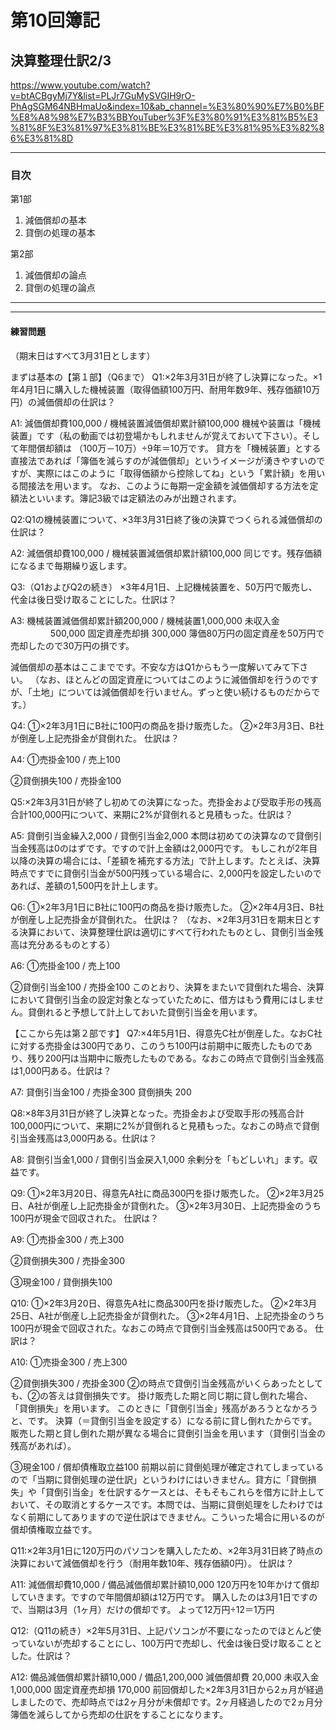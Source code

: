 # 第10回簿記

## 決算整理仕訳2/3

<https://www.youtube.com/watch?v=btACBgyMj7Y&list=PLJr7GuMySVGIH9rO-PhAgSGM64NBHmaUo&index=10&ab_channel=%E3%80%90%E7%B0%BF%E8%A8%98%E7%B3%BBYouTuber%3F%E3%80%91%E3%81%B5%E3%81%8F%E3%81%97%E3%81%BE%E3%81%BE%E3%81%95%E3%82%86%E3%81%8D>

---

### 目次

第1部  

1. 減価償却の基本
2. 貸倒の処理の基本

第2部  

1. 減価償却の論点
2. 貸倒の処理の論点

---

---

#### 練習問題

（期末日はすべて3月31日とします）

まずは基本の【第１部】（Q6まで）
Q1:×2年3月31日が終了し決算になった。×1年4月1日に購入した機械装置（取得価額100万円、耐用年数9年、残存価額10万円）の減価償却の仕訳は？


A1:
減価償却費100,000 / 機械装置減価償却累計額100,000
機械や装置は「機械装置」です（私の動画では初登場かもしれませんが覚えておいて下さい）。そして年間償却額は
（100万－10万）÷9年＝10万です。
貸方を「機械装置」とする直接法であれば「簿価を減らすのが減価償却」というイメージが湧きやすいのですが、実際にはこのように「取得価額から控除してね」という「累計額」を用いる間接法を用います。
なお、このように毎期一定金額を減価償却する方法を定額法といいます。簿記3級では定額法のみが出題されます。


Q2:Q1の機械装置について、×3年3月31日終了後の決算でつくられる減価償却の仕訳は？


A2:
減価償却費100,000 / 機械装置減価償却累計額100,000
同じです。残存価額になるまで毎期繰り返します。

Q3:（Q1およびQ2の続き） ×3年4月1日、上記機械装置を、50万円で販売し、代金は後日受け取ることにした。仕訳は？


A3:
機械装置減価償却累計額200,000 / 機械装置1,000,000
未収入金          　　 　　 500,000 
固定資産売却損                300,000
簿価80万円の固定資産を50万円で売却したので30万円の損です。

減価償却の基本はここまでです。不安な方はQ1からもう一度解いてみて下さい。
（なお、ほとんどの固定資産についてはこのように減価償却を行うのですが、「土地」については減価償却を行いません。ずっと使い続けるものだからです。）


Q4:
①×2年3月1日にB社に100円の商品を掛け販売した。
②×2年3月3日、B社が倒産し上記売掛金が貸倒れた。
仕訳は？

A4:
①売掛金100 / 売上100


②貸倒損失100 / 売掛金100


Q5:×2年3月31日が終了し初めての決算になった。売掛金および受取手形の残高合計100,000円について、来期に2%が貸倒れると見積もった。仕訳は？


A5:
貸倒引当金繰入2,000 / 貸倒引当金2,000
本問は初めての決算なので貸倒引当金残高は0のはずです。ですので計上金額は2,000円です。
もしこれが2年目以降の決算の場合には、「差額を補充する方法」で計上します。たとえば、決算時点ですでに貸倒引当金が500円残っている場合に、2,000円を設定したいのであれば、差額の1,500円を計上します。


Q6:
①×2年3月1日にB社に100円の商品を掛け販売した。
②×2年4月3日、B社が倒産し上記売掛金が貸倒れた。
仕訳は？
（なお、×2年3月31日を期末日とする決算において、決算整理仕訳は適切にすべて行われたものとし、貸倒引当金残高は充分あるものとする）


A6:
①売掛金100 / 売上100


②貸倒引当金100 / 売掛金100
このとおり、決算をまたいで貸倒れた場合、決算において貸倒引当金の設定対象となっていたために、借方はもう費用にはしません。貸倒れると予想して計上しておいた貸倒引当金を用います。

【ここから先は第２部です】
Q7:×4年5月1日、得意先C社が倒産した。なおC社に対する売掛金は300円であり、このうち100円は前期中に販売したものであり、残り200円は当期中に販売したものである。なおこの時点で貸倒引当金残高は1,000円ある。仕訳は？
 

A7:
貸倒引当金100 / 売掛金300
貸倒損失   200


Q8:×8年3月31日が終了し決算となった。売掛金および受取手形の残高合計100,000円について、来期に2%が貸倒れると見積もった。なおこの時点で貸倒引当金残高は3,000円ある。仕訳は？


A8:
貸倒引当金1,000 / 貸倒引当金戻入1,000
余剰分を「もどしいれ」ます。収益です。


Q9:
①×2年3月20日、得意先A社に商品300円を掛け販売した。
②×2年3月25日、A社が倒産し上記売掛金が貸倒れた。
③×2年3月30日、上記売掛金のうち100円が現金で回収された。
仕訳は？


A9:
①売掛金300 / 売上300


②貸倒損失300 / 売掛金300


③現金100 / 貸倒損失100


Q10:
①×2年3月20日、得意先A社に商品300円を掛け販売した。
②×2年3月25日、A社が倒産し上記売掛金が貸倒れた。
③×2年4月1日、上記売掛金のうち100円が現金で回収された。なおこの時点で貸倒引当金残高は500円である。
仕訳は？


A10:
①売掛金300 / 売上300


②貸倒損失300 / 売掛金300
②の時点で貸倒引当金残高がいくらあったとしても、②の答えは貸倒損失です。
掛け販売した期と同じ期に貸し倒れた場合、「貸倒損失」を用います。
このときに「貸倒引当金」残高があろうとなかろうと、です。
決算（＝貸倒引当金を設定する）になる前に貸し倒れたからです。
販売した期と貸し倒れた期が異なる場合に貸倒引当金を用います（貸倒引当金の残高があれば）。


③現金100 / 償却債権取立益100
前期以前に貸倒処理が確定されてしまっているので「当期に貸倒処理の逆仕訳」というわけにはいきません。貸方に「貸倒損失」や「貸倒引当金」を仕訳するケースとは、そもそもこれらを借方に計上しておいて、その取消とするケースです。本問では、当期に貸倒処理をしたわけではなく前期にしてありますので逆仕訳はできません。こういった場合に用いるのが償却債権取立益です。


Q11:×2年3月1日に120万円のパソコンを購入したため、×2年3月31日終了時点の決算において減価償却を行う（耐用年数10年、残存価額0円）。
仕訳は？


A11:
減価償却費10,000 / 備品減価償却累計額10,000
120万円を10年かけて償却していきます。ですので年間償却額は12万円です。
購入したのは3月1日ですので、当期は3月（1ヶ月）だけの償却です。
よって12万円÷12＝1万円


Q12:（Q11の続き）×2年5月31日、上記パソコンが不要になったのでほとんど使っていないが売却することにし、100万円で売却し、代金は後日受け取ることとした。仕訳は？


A12:
備品減価償却累計額10,000 / 備品1,200,000
減価償却費                20,000
未収入金               1,000,000
固定資産売却損      170,000
前回償却した×2年3月31日から2ヵ月が経過しましたので、売却時点では2ヶ月分が未償却です。2ヶ月経過したので2ヵ月分簿価を減らしてから売却の仕訳をすることになります。

